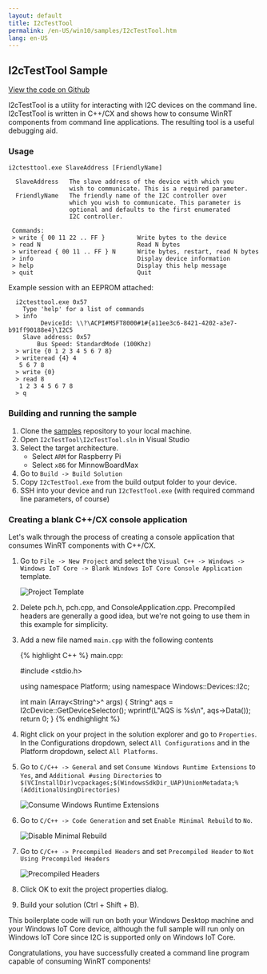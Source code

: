 ```yaml
---
layout: default
title: I2cTestTool
permalink: /en-US/win10/samples/I2cTestTool.htm
lang: en-US
---
```


## I2cTestTool Sample

[View the code on Github](https://github.com/ms-iot/samples/blob/develop/I2cTestTool/main.cpp)

I2cTestTool is a utility for interacting with I2C devices on the command
line. I2cTestTool is written in C++/CX and shows how to consume WinRT components
from command line applications. The resulting tool is a useful debugging aid.

### Usage

    i2ctesttool.exe SlaveAddress [FriendlyName]
    
      SlaveAddress   The slave address of the device with which you
                     wish to communicate. This is a required parameter.
      FriendlyName   The friendly name of the I2C controller over
                     which you wish to communicate. This parameter is
                     optional and defaults to the first enumerated
                     I2C controller. 
         
     Commands:
     > write { 00 11 22 .. FF }         Write bytes to the device
     > read N                           Read N bytes
     > writeread { 00 11 .. FF } N      Write bytes, restart, read N bytes
     > info                             Display device information
     > help                             Display this help message
     > quit                             Quit            
                      
Example session with an EEPROM attached:

      i2ctesttool.exe 0x57
        Type 'help' for a list of commands
      > info
             DeviceId: \\?\ACPI#MSFT8000#1#{a11ee3c6-8421-4202-a3e7-b91ff90188e4}\I2C5
        Slave address: 0x57
            Bus Speed: StandardMode (100Khz)
      > write {0 1 2 3 4 5 6 7 8}
      > writeread {4} 4
       5 6 7 8
      > write {0}
      > read 8
       1 2 3 4 5 6 7 8
      > q

### Building and running the sample

1. Clone the [samples](https://github.com/ms-iot/samples)
   repository to your local machine. 
1. Open `I2cTestTool\I2cTestTool.sln` in Visual Studio
1. Select the target architecture.
   - Select `ARM` for Raspberry Pi
   - Select `x86` for MinnowBoardMax
1. Go to `Build -> Build Solution`
1. Copy `I2cTestTool.exe` from the build output folder to your device.
1. SSH into your device and run `I2cTestTool.exe` (with required command
   line parameters, of course)

### Creating a blank C++/CX console application 

Let's walk through the process of creating a console application that
consumes WinRT components with C++/CX.

1. Go to `File -> New Project` and select the 
   `Visual C++ -> Windows -> Windows IoT Core -> Blank Windows IoT Core Console Application`
   template.
   
   ![Project Template]({{site.baseurl}}/images/I2cTestTool/NewBlankConsoleApp.png)
   
1. Delete pch.h, pch.cpp, and ConsoleApplication.cpp. Precompiled headers are
   generally a good idea, but we're not going to use them in this example
   for simplicity.
1. Add a new file named `main.cpp` with the following contents

   {% highlight C++ %}
   main.cpp:
   
   #include <stdio.h>
    
   using namespace Platform;
   using namespace Windows::Devices::I2c;
    
   int main (Array<String^>^ args)
   {
       String^ aqs = I2cDevice::GetDeviceSelector();
       wprintf(L"AQS is %s\n", aqs->Data());
       return 0;
   }
   {% endhighlight %}
    
1. Right click on your project in the solution explorer and go to `Properties`.
   In the Configurations dropdown, select `All Configurations` and in the Platform
   dropdown, select `All Platforms`.
1. Go to `C/C++ -> General` and set `Consume Windows Runtime Extensions` to `Yes`, and
   `Additional #using Directories` to `$(VCInstallDir)vcpackages;$(WindowsSdkDir_UAP)UnionMetadata;%(AdditionalUsingDirectories)`

   ![Consume Windows Runtime Extensions]({{site.baseurl}}/images/I2cTestTool/ConsumeWinRT.png)
    
1. Go to `C/C++ -> Code Generation` and set `Enable Minimal Rebuild` to `No`.

   ![Disable Minimal Rebuild]({{site.baseurl}}/images/I2cTestTool/EnableMinimalRebuild.png)

1. Go to `C/C++ -> Precompiled Headers` and set `Precompiled Header` to `Not Using Precompiled Headers`

   ![Precompiled Headers]({{site.baseurl}}/images/I2cTestTool/PrecompiledHeaders.png)

1. Click OK to exit the project properties dialog.
1. Build your solution (Ctrl + Shift + B).

This boilerplate code will run on both your Windows Desktop machine and your
Windows IoT Core device, although the full sample will run only on Windows IoT
Core since I2C is supported only on Windows IoT Core.

Congratulations, you have successfully created a command line program capable
of consuming WinRT components!

